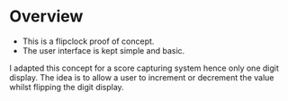 # Overview

- This is a flipclock proof of concept.
- The user interface is kept simple and basic.

I adapted this concept for a score capturing system hence only one digit display. The idea is to allow a user to increment or decrement the value whilst flipping the digit display.